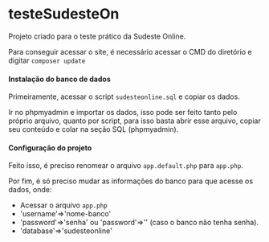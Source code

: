# testeSudesteOn
Projeto criado para o teste prático da Sudeste Online.

Para conseguir acessar o site, é necessário acessar o CMD do diretório e digitar ```composer update```

#### Instalação do banco de dados

Primeiramente, acessar o script ```sudesteonline.sql``` e copiar os dados.

Ir no phpmyadmin e importar os dados, isso pode ser feito tanto pelo próprio arquivo, quanto por script, para isso basta abrir esse arquivo, copiar seu conteúdo e colar na seção SQL (phpmyadmin).

#### Configuração do projeto

Feito isso, é preciso renomear o arquivo ```app.default.php``` para ```app.php```.

Por fim, é só preciso mudar as informações do banco para que acesse os dados, onde:

* Acessar o arquivo ```app.php```
* 'username'=>'nome-banco'
* 'password'=>'senha' ou 'password'=>'' (caso o banco não tenha senha).
* 'database'=>'sudesteonline'
